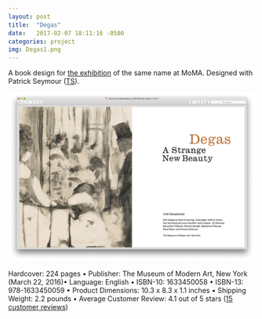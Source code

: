 ```yaml
---
layout: post
title:  "Degas"
date:   2017-02-07 18:11:16 -0500
categories: project
img: Degas1.png
---
```

A book design for [the exhibition](https://www.moma.org/calendar/exhibitions/1613) of the same name at MoMA. Designed with Patrick Seymour ([TS](http://www.tsangseymour.com)).
<div class="post-content"><img src="/img/Degas2.gif"></div>

Hardcover: 224 pages •
Publisher: The Museum of Modern Art, New York (March 22, 2016)•
Language: English •
ISBN-10: 1633450058 •
ISBN-13: 978-1633450059 •
Product Dimensions: 10.3 x 8.3 x 1.1 inches •
Shipping Weight: 2.2 pounds •
Average Customer Review: 4.1 out of 5 stars ([15 customer reviews](https://www.amazon.com/Edgar-Degas-Strange-New-Beauty/product-reviews/1633450058/ref=dp_db_cm_cr_acr_txt?ie=UTF8&showViewpoints=1))
